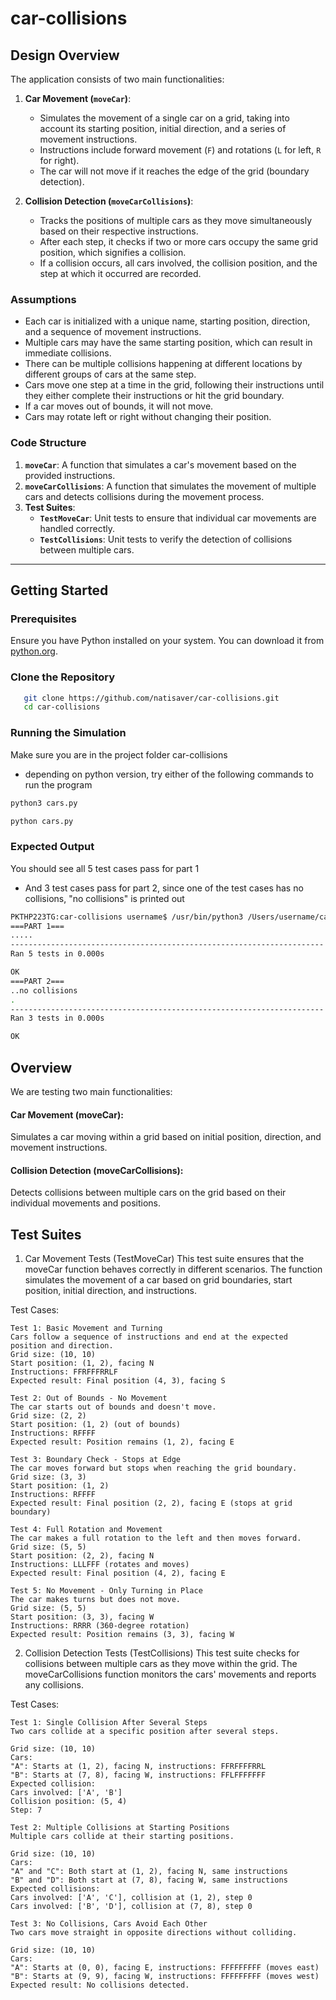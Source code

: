 # car-collisions

## Design Overview

The application consists of two main functionalities:
1. **Car Movement (`moveCar`)**:
   - Simulates the movement of a single car on a grid, taking into account its starting position, initial direction, and a series of movement instructions.
   - Instructions include forward movement (`F`) and rotations (`L` for left, `R` for right).
   - The car will not move if it reaches the edge of the grid (boundary detection).

2. **Collision Detection (`moveCarCollisions`)**:
   - Tracks the positions of multiple cars as they move simultaneously based on their respective instructions.
   - After each step, it checks if two or more cars occupy the same grid position, which signifies a collision.
   - If a collision occurs, all cars involved, the collision position, and the step at which it occurred are recorded.

### Assumptions
- Each car is initialized with a unique name, starting position, direction, and a sequence of movement instructions.
- Multiple cars may have the same starting position, which can result in immediate collisions.
- There can be multiple collisions happening at different locations by different groups of cars at the same step.
- Cars move one step at a time in the grid, following their instructions until they either complete their instructions or hit the grid boundary.
- If a car moves out of bounds, it will not move.
- Cars may rotate left or right without changing their position.

  
### Code Structure
1. **`moveCar`**: A function that simulates a car's movement based on the provided instructions.
2. **`moveCarCollisions`**: A function that simulates the movement of multiple cars and detects collisions during the movement process.
3. **Test Suites**:
   - **`TestMoveCar`**: Unit tests to ensure that individual car movements are handled correctly.
   - **`TestCollisions`**: Unit tests to verify the detection of collisions between multiple cars.

---

## Getting Started

### Prerequisites
Ensure you have Python installed on your system. You can download it from [python.org](https://www.python.org/downloads/).

### Clone the Repository
```bash
   git clone https://github.com/natisaver/car-collisions.git
   cd car-collisions
```

### Running the Simulation
Make sure you are in the project folder car-collisions
- depending on python version, try either of the following commands to run the program
```bash
python3 cars.py
```

```bash
python cars.py
```

### Expected Output
You should see all 5 test cases pass for part 1
- And 3 test cases pass for part 2, since one of the test cases has no collisions, "no collisions" is printed out
```bash
PKTHP223TG:car-collisions username$ /usr/bin/python3 /Users/username/car-collisions/cars.py
===PART 1===
.....
----------------------------------------------------------------------
Ran 5 tests in 0.000s

OK
===PART 2===
..no collisions
.
----------------------------------------------------------------------
Ran 3 tests in 0.000s

OK
```

## Overview
We are testing two main functionalities:

#### Car Movement (moveCar):
Simulates a car moving within a grid based on initial position, direction, and movement instructions.

#### Collision Detection (moveCarCollisions):
Detects collisions between multiple cars on the grid based on their individual movements and positions.

## Test Suites
1. Car Movement Tests (TestMoveCar)
This test suite ensures that the moveCar function behaves correctly in different scenarios. The function simulates the movement of a car based on grid boundaries, start position, initial direction, and instructions.

Test Cases:
```
Test 1: Basic Movement and Turning
Cars follow a sequence of instructions and end at the expected position and direction.
Grid size: (10, 10)
Start position: (1, 2), facing N
Instructions: FFRFFFRRLF
Expected result: Final position (4, 3), facing S

Test 2: Out of Bounds - No Movement
The car starts out of bounds and doesn't move.
Grid size: (2, 2)
Start position: (1, 2) (out of bounds)
Instructions: RFFFF
Expected result: Position remains (1, 2), facing E

Test 3: Boundary Check - Stops at Edge
The car moves forward but stops when reaching the grid boundary.
Grid size: (3, 3)
Start position: (1, 2)
Instructions: RFFFF
Expected result: Final position (2, 2), facing E (stops at grid boundary)

Test 4: Full Rotation and Movement
The car makes a full rotation to the left and then moves forward.
Grid size: (5, 5)
Start position: (2, 2), facing N
Instructions: LLLFFF (rotates and moves)
Expected result: Final position (4, 2), facing E

Test 5: No Movement - Only Turning in Place
The car makes turns but does not move.
Grid size: (5, 5)
Start position: (3, 3), facing W
Instructions: RRRR (360-degree rotation)
Expected result: Position remains (3, 3), facing W
```

2. Collision Detection Tests (TestCollisions)
This test suite checks for collisions between multiple cars as they move within the grid. The moveCarCollisions function monitors the cars' movements and reports any collisions.

Test Cases:
```
Test 1: Single Collision After Several Steps
Two cars collide at a specific position after several steps.

Grid size: (10, 10)
Cars:
"A": Starts at (1, 2), facing N, instructions: FFRFFFFRRL
"B": Starts at (7, 8), facing W, instructions: FFLFFFFFFF
Expected collision:
Cars involved: ['A', 'B']
Collision position: (5, 4)
Step: 7

Test 2: Multiple Collisions at Starting Positions
Multiple cars collide at their starting positions.

Grid size: (10, 10)
Cars:
"A" and "C": Both start at (1, 2), facing N, same instructions
"B" and "D": Both start at (7, 8), facing W, same instructions
Expected collisions:
Cars involved: ['A', 'C'], collision at (1, 2), step 0
Cars involved: ['B', 'D'], collision at (7, 8), step 0

Test 3: No Collisions, Cars Avoid Each Other
Two cars move straight in opposite directions without colliding.

Grid size: (10, 10)
Cars:
"A": Starts at (0, 0), facing E, instructions: FFFFFFFFF (moves east)
"B": Starts at (9, 9), facing W, instructions: FFFFFFFFF (moves west)
Expected result: No collisions detected.

```
